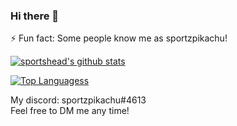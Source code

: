 ### Hi there 👋

⚡ Fun fact: Some people know me as sportzpikachu!

[![sportshead's github stats](https://github-readme-stats.vercel.app/api?username=sportshead)](https://github.com/anuraghazra/github-readme-stats)

[![Top Languagess](https://github-readme-stats.vercel.app/api/top-langs/?username=sportshead&layout=compact)](https://github.com/anuraghazra/github-readme-stats)

My discord: sportzpikachu#4613  
Feel free to DM me any time!

<!--
**sportshead/sportshead** is a ✨ _special_ ✨ repository because its `README.md` (this file) appears on your GitHub profile.

Here are some ideas to get you started:

- 🔭 I’m currently working on ...
- 🌱 I’m currently learning ...
- 👯 I’m looking to collaborate on ...
- 🤔 I’m looking for help with ...
- 💬 Ask me about ...
- 📫 How to reach me: ...
- 😄 Pronouns: ...
- ⚡ Fun fact: ...
-->
